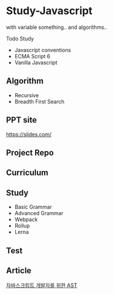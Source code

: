 # Study-Javascript
with variable something.. and algorithms..

Todo Study
- Javascript conventions
- ECMA Script 6
- Vanilla Javascript

## Algorithm
- Recursive
- Breadth First Search


## PPT site
https://slides.com/

## Project Repo


## Curriculum


## Study
- Basic Grammar
- Advanced Grammar
- Webpack
- Rollup
- Lerna

## Test

## Article
[자바스크립트 개발자를 위한 AST](https://gyujincho.github.io/2018-06-19/AST-for-JS-devlopers)
